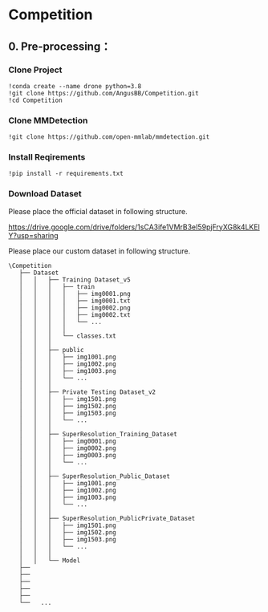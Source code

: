 # Competition

## 0. Pre-processing：

### Clone Project

````
!conda create --name drone python=3.8
!git clone https://github.com/AngusBB/Competition.git
!cd Competition
````

### Clone MMDetection

````
!git clone https://github.com/open-mmlab/mmdetection.git
````

### Install Reqirements

````
!pip install -r requirements.txt
````

### Download Dataset

Please place the official dataset in following structure.

https://drive.google.com/drive/folders/1sCA3ife1VMrB3eI59pjFryXG8k4LKElY?usp=sharing

Please place our custom dataset in following structure.

````
\Competition
   ├── Dataset
   │   │   ├── Training Dataset_v5
   │   │   │   ├── train
   │   │   │   │   ├── img0001.png
   │   │   │   │   ├── img0001.txt
   │   │   │   │   ├── img0002.png
   │   │   │   │   ├── img0002.txt
   │   │   │   │   └── ...
   │   │   │   │
   │   │   │   └── classes.txt
   │   │   │
   │   │   ├── public
   │   │   │   ├── img1001.png
   │   │   │   ├── img1002.png
   │   │   │   ├── img1003.png
   │   │   │   └── ...
   │   │   │
   │   │   ├── Private Testing Dataset_v2
   │   │   │   ├── img1501.png
   │   │   │   ├── img1502.png
   │   │   │   ├── img1503.png
   │   │   │   └── ...
   │   │   │
   │   │   ├── SuperResolution_Training_Dataset
   │   │   │   ├── img0001.png
   │   │   │   ├── img0002.png
   │   │   │   ├── img0003.png
   │   │   │   └── ...
   │   │   │
   │   │   ├── SuperResolution_Public_Dataset
   │   │   │   ├── img1001.png
   │   │   │   ├── img1002.png
   │   │   │   ├── img1003.png
   │   │   │   └── ...
   │   │   │
   │   │   ├── SuperResolution_PublicPrivate_Dataset
   │   │   │   ├── img1501.png
   │   │   │   ├── img1502.png
   │   │   │   ├── img1503.png
   │   │   │   └── ...
   │   │   │
   │   │   └── Model
   ├── 
   ├── 
   ├── 
   ├── 
   ├── 
   └──   ...
````
